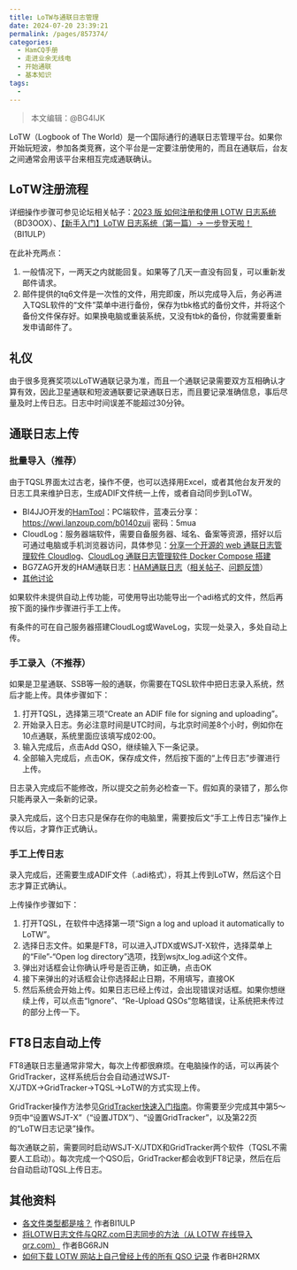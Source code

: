 ```yaml
---
title: LoTW与通联日志管理
date: 2024-07-20 23:39:21
permalink: /pages/857374/
categories:
  - HamCQ手册
  - 走进业余无线电
  - 开始通联
  - 基本知识
tags:
  - 
---
```

> 本文编辑：@BG4IJK

LoTW（Logbook of The World）是一个国际通行的通联日志管理平台。如果你开始玩短波，参加各类竞赛，这个平台是一定要注册使用的，而且在通联后，台友之间通常会用该平台来相互完成通联确认。

## LoTW注册流程

详细操作步骤可参见论坛相关帖子：[2023 版 如何注册和使用 LOTW 日志系统](https://forum.hamcq.cn/d/335)（BD3OOX）、[【新手入门】LoTW 日志系统（第一篇）-> 一步登天啦！](https://forum.hamcq.cn/d/3228)（BI1ULP）

在此补充两点：

1. 一般情况下，一两天之内就能回复。如果等了几天一直没有回复，可以重新发邮件请求。
2. 邮件提供的tq6文件是一次性的文件，用完即废，所以完成导入后，务必再进入TQSL软件的“文件”菜单中进行备份，保存为tbk格式的备份文件，并将这个备份文件保存好。如果换电脑或重装系统，又没有tbk的备份，你就需要重新发申请邮件了。

## 礼仪

由于很多竞赛奖项以LoTW通联记录为准，而且一个通联记录需要双方互相确认才算有效，因此卫星通联和短波通联要记录通联日志，而且要记录准确信息，事后尽量及时上传日志。日志中时间误差不能超过30分钟。

## 通联日志上传

### 批量导入（推荐）

由于TQSL界面太过古老，操作不便，也可以选择用Excel，或者其他台友开发的日志工具来维护日志，生成ADIF文件统一上传，或者自动同步到LoTW。

* BI4JJO开发的[HamTool](https://forum.hamcq.cn/d/935)：PC端软件，蓝凑云分享：https://wwi.lanzoup.com/b0140zuij 密码：5mua
* CloudLog：服务器端软件，需要自备服务器、域名、备案等资源，搭好以后可通过电脑或手机浏览器访问，具体参见：[分享一个开源的 web 通联日志管理软件 Cloudlog](https://forum.hamcq.cn/d/439)、[CloudLog 通联日志管理软件 Docker Compose 搭建](https://forum.hamcq.cn/d/471)
* BG7ZAG开发的HAM通联日志：[HAM通联日志](https://logbook.qsl.pub/)（[相关帖子](https://forum.hamcq.cn/d/3909)、[问题反馈](https://forum.hamcq.cn/d/4387)）
* [其他讨论](https://forum.hamcq.cn/d/2878)

如果软件未提供自动上传功能，可使用导出功能导出一个adi格式的文件，然后再按下面的操作步骤进行手工上传。

有条件的可在自己服务器搭建CloudLog或WaveLog，实现一处录入，多处自动上传。

### 手工录入（不推荐）

如果是卫星通联、SSB等一般的通联，你需要在TQSL软件中把日志录入系统，然后才能上传。具体步骤如下：

1. 打开TQSL，选择第三项“Create an ADIF file for signing and uploading”。
2. 开始录入日志。务必注意时间是UTC时间，与北京时间差8个小时，例如你在10点通联，系统里面应该填写成02:00。
3. 输入完成后，点击Add QSO，继续输入下一条记录。
4. 全部输入完成后，点击OK，保存成文件，然后按下面的“上传日志”步骤进行上传。

日志录入完成后不能修改，所以提交之前务必检查一下。假如真的录错了，那么你只能再录入一条新的记录。

录入完成后，这个日志只是保存在你的电脑里，需要按后文“手工上传日志”操作上传以后，才算作正式确认。

### 手工上传日志

录入完成后，还需要生成ADIF文件（.adi格式），将其上传到LoTW，然后这个日志才算正式确认。

上传操作步骤如下：

1. 打开TQSL，在软件中选择第一项“Sign a log and upload it automatically to LoTW”。
2. 选择日志文件。如果是FT8，可以进入JTDX或WSJT-X软件，选择菜单上的“File”-“Open log directory”选项，找到wsjtx_log.adi这个文件。
3. 弹出对话框会让你确认呼号是否正确，如正确，点击OK
4. 接下来弹出的对话框会让你选择起止日期，不用填写，直接OK
5. 然后系统会开始上传。如果日志已经上传过，会出现错误对话框。如果你想继续上传，可以点击“Ignore”、“Re-Upload QSOs”忽略错误，让系统把未传过的部分上传一下。

## FT8日志自动上传

FT8通联日志量通常非常大，每次上传都很麻烦。在电脑操作的话，可以再装个GridTracker，这样系统后台会自动通过WSJT-X/JTDX→GridTracker→TQSL→LoTW的方式实现上传。

GridTracker操作方法参见[GridTracker快速入门指南](https://www.srac.cn/Book/GridTracker%20%E4%B8%AD%E6%96%87%E7%89%88%E5%BF%AB%E9%80%9F%E4%BD%BF%E7%94%A8%E6%8C%87%E5%8D%97%20%E8%AF%B4%E6%98%8E%E4%B9%A6CN.pdf)。你需要至少完成其中第5～9页中“设置WSJT-X”（“设置JTDX”）、“设置GridTracker”，以及第22页的“LoTW日志记录”操作。

每次通联之前，需要同时启动WSJT-X/JTDX和GridTracker两个软件（TQSL不需要人工启动）。每次完成一个QSO后，GridTracker都会收到FT8记录，然后在后台自动启动TQSL上传日志。

## 其他资料

* [各文件类型都是啥？](https://forum.hamcq.cn/d/3238) 作者BI1ULP
* [将LOTW日志文件与QRZ.com日志同步的方法（从 LOTW 在线导入 qrz.com）](https://forum.hamcq.cn/d/2499) 作者BG6RJN
* [如何下载 LOTW 网站上自己曾经上传的所有 QSO 记录](https://forum.hamcq.cn/d/4984) 作者BH2RMX
